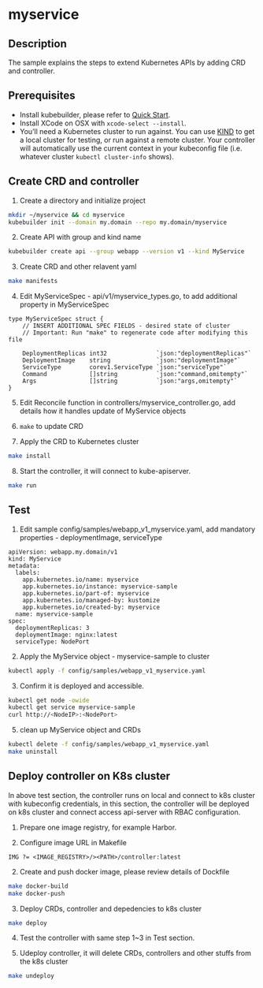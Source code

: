 # myservice

## Description
The sample explains the steps to extend Kubernetes APIs by adding CRD and controller. 

## Prerequisites
- Install kubebuilder, please refer to [Quick Start](https://book.kubebuilder.io/quick-start.html).
- Install XCode on OSX with `xcode-select --install`.
- You’ll need a Kubernetes cluster to run against. You can use [KIND](https://sigs.k8s.io/kind) to get a local cluster for testing, or run against a remote cluster. Your controller will automatically use the current context in your kubeconfig file (i.e. whatever cluster `kubectl cluster-info` shows).

## Create CRD and controller
1. Create a directory and initialize project 

```sh
mkdir ~/myservice && cd myservice
kubebuilder init --domain my.domain --repo my.domain/myservice
```

2. Create API with group and kind name

```sh
kubebuilder create api --group webapp --version v1 --kind MyService 
```

3. Create CRD and other relavent yaml

```sh
make manifests
```

4. Edit MyServiceSpec - api/v1/myservice_types.go, to add additional property in MyServiceSpec
```
type MyServiceSpec struct {
	// INSERT ADDITIONAL SPEC FIELDS - desired state of cluster
	// Important: Run "make" to regenerate code after modifying this file

	DeploymentReplicas int32              `json:"deploymentReplicas"`
	DeploymentImage    string             `json:"deploymentImage"`
	ServiceType        corev1.ServiceType `json:"serviceType"`
	Command            []string           `json:"command,omitempty"`
	Args               []string           `json:"args,omitempty"`
}
```

5. Edit Reconcile function in controllers/myservice_controller.go, add details how it handles update of MyService objects

6. `make` to update CRD

7. Apply the CRD to Kubernetes cluster
```sh
make install 
```

8. Start the controller, it will connect to kube-apiserver. 
```sh
make run
```

## Test
1. Edit sample config/samples/webapp_v1_myservice.yaml, add mandatory properties - deploymentImage, serviceType
```
apiVersion: webapp.my.domain/v1
kind: MyService
metadata:
  labels:
    app.kubernetes.io/name: myservice
    app.kubernetes.io/instance: myservice-sample
    app.kubernetes.io/part-of: myservice
    app.kubernetes.io/managed-by: kustomize
    app.kubernetes.io/created-by: myservice
  name: myservice-sample
spec:
  deploymentReplicas: 3
  deploymentImage: nginx:latest
  serviceType: NodePort
```

2. Apply the MyService object - myservice-sample to cluster 
```sh
kubectl apply -f config/samples/webapp_v1_myservice.yaml
```

3. Confirm it is deployed and accessible. 
```sh
kubectl get node -owide
kubectl get service myservice-sample
curl http://<NodeIP>:<NodePort>
```

5. clean up MyService object and CRDs
```sh
kubectl delete -f config/samples/webapp_v1_myservice.yaml
make uninstall
```

## Deploy controller on K8s cluster
In above test section, the controller runs on local and connect to k8s cluster with kubeconfig credentials, in this section, the controller will be deployed on k8s cluster and connect access api-server with RBAC configuration. 

1. Prepare one image registry, for example Harbor. 

2. Configure image URL in Makefile
```
IMG ?= <IMAGE_REGISTRY>/><PATH>/controller:latest
```

2. Create and push docker image, please review details of Dockfile
```sh
make docker-build
make docker-push
```

3. Deploy CRDs, controller and depedencies to k8s cluster
```sh
make deploy
```

4. Test the controller with same step 1~3 in Test section. 

5. Udeploy controller, it will delete CRDs, controllers and other stuffs from the k8s cluster 

```sh
make undeploy
```
